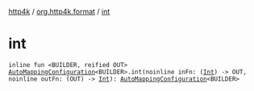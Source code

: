[http4k](../index.md) / [org.http4k.format](index.md) / [int](./int.md)

# int

`inline fun <BUILDER, reified OUT> `[`AutoMappingConfiguration`](-auto-mapping-configuration/index.md)`<BUILDER>.int(noinline inFn: (`[`Int`](https://kotlinlang.org/api/latest/jvm/stdlib/kotlin/-int/index.html)`) -> OUT, noinline outFn: (OUT) -> `[`Int`](https://kotlinlang.org/api/latest/jvm/stdlib/kotlin/-int/index.html)`): `[`AutoMappingConfiguration`](-auto-mapping-configuration/index.md)`<BUILDER>`